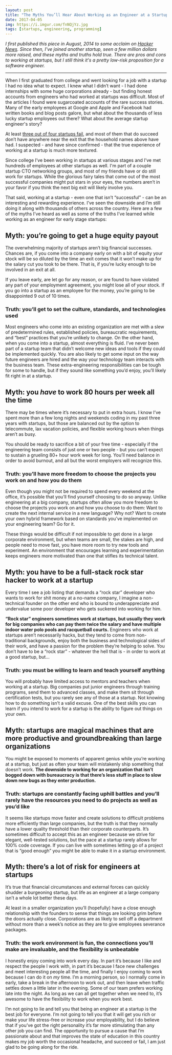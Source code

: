 ```yaml
---
layout: post
title: "The Myths You’ll Hear About Working as an Engineer at a Startup"
date: 2017-04-05
img: https://i.imgur.com/fnNQjYz.jpg
tags: [startups, engineering, programming]
---
```

*I first published this piece in August, 2014 to some acclaim on [Hacker News](https://news.ycombinator.com/item?id=8237020). Since then, I've joined another startup, seen a few million dollars more raised, and these myths and truths hold true. There are pros and cons to working at startups, but I still think it's a pretty low-risk proposition for a software engineer.*

-----

When I first graduated from college and went looking for a job with a startup I had no idea what to expect. I knew what I didn’t want - I had done internships with some huge corporations already - but finding honest accounts from engineers who had worked at startups was difficult. Most of the articles I found were sugarcoated accounts of the rare success stories. Many of the early employees at Google and Apple and Facebook had written books and blog posts galore, but what about the thousands of less lucky startup employees out there? What about the average startup engineer's story?

At least [three out of four startups fail](https://www.wsj.com/news/articles/SB10000872396390443720204578004980476429190), and most of them that do succeed don’t have anywhere near the exit that the household names above have had. I suspected - and have since confirmed - that the true experience of working at a startup is much more textured.

Since college I’ve been working in startups at various stages and I’ve met hundreds of employees at other startups as well. I'm part of a couple startup CTO networking groups, and most of my friends have or do still work for startups. While the glorious fairy tales that come out of the most successful companies might put stars in your eyes, the numbers aren’t in your favor if you think the next big exit will likely involve you.

That said, working at a startup - even one that isn’t “successful” - can be an interesting and rewarding experience. I’ve seen the downside and I’m still doing it along with thousands of others across the country. Here are a few of the myths I’ve heard as well as some of the truths I’ve learned while working as an engineer for early stage startups:

## Myth: you’re going to get a huge equity payout

The overwhelming majority of startups aren’t big financial successes. Chances are, if you come into a company early on with a bit of equity your stock will be so diluted by the time an exit comes that it won’t make up for the salary cut you took to be there. That is, if you’re lucky enough to be involved in an exit at all.

If you leave early, are let go for any reason, or are found to have violated any part of your employment agreement, you might lose all of your stock. If you go into a startup as an employee for the money, you’re going to be disappointed 9 out of 10 times.

### Truth: you’ll get to set the culture, standards, and technologies used

Most engineers who come into an existing organization are met with a slew of predetermined rules, established policies, bureaucratic requirements, and “best” practices that you’re unlikely to change. On the other hand, when you come into a startup, almost everything is fluid. I’ve never been part of a startup team that didn’t welcome new ideas and tools if they could be implemented quickly. You are also likely to get some input on the way future engineers are hired and the way your technology team interacts with the business team. These extra-engineering responsibilities can be tough for some to handle, but if they sound like something you’d enjoy, you’ll likely fit right in at a startup. 

## Myth: you _have_ to work 80 hours per week all the time

There may be times where it’s necessary to put in extra hours. I know I’ve spent more than a few long nights and weekends coding in my past three years with startups, but those are balanced out by the option to telecommute, lax vacation policies, and flexible working hours when things aren’t as busy.

You should be ready to sacrifice a bit of your free time - especially if the engineering team consists of just one or two people - but you can’t expect to sustain a grueling 80+ hour work week for long. You’ll need balance in order to avoid burnout, and all but the worst employers will recognize this.

### Truth: you’ll have more freedom to choose the projects you work on and how you do them

Even though you might not be required to spend every weekend at the office, it’s possible that you’ll find yourself choosing to do so anyway. Unlike engineering at a big company, startups often allow you more freedom to choose the projects you work on and how you choose to do them: Want to create the next internal service in a new language? Why not? Want to create your own hybrid framework based on standards you’ve implemented on your engineering team? Go for it.

These things would be difficult if not impossible to get done in a large corporate environment, but when teams are small, the stakes are high, and people need to move fast, you have more room to try new tools and experiment. An environment that encourages learning and experimentation keeps engineers more motivated than one that stifles its technical talent.

## Myth: you have to be a full-stack rock star hacker to work at a startup

Every time I see a job listing that demands a “rock star” developer who wants to work for shit money at a no-name company, I imagine a non-technical founder on the other end who is bound to underappreciate and undervalue some poor developer who gets suckered into working for him.

**“Rock star” engineers sometimes work at startups, but usually they work for big companies who can pay them twice the salary and have multiple indoor water polo pools and racquetball courts.** Engineers who work at startups aren’t necessarily hacks, but they tend to come from non-traditional backgrounds, enjoy both the business and technological sides of their work, and have a passion for the problem they’re helping to solve. You don’t have to be a “rock star” - whatever the hell that is - in order to work at a good startup, but…

### Truth: you must be willing to learn and teach yourself anything

You will probably have limited access to mentors and teachers when working at a startup. Big companies put junior engineers through training programs, send them to advanced classes, and make them sit through certification tests, but you rarely see any of those at a startup. Not knowing how to do something isn’t a valid excuse. One of the best skills you can learn if you intend to work for a startup is the ability to figure out things on your own.

## Myth: startups are magical machines that are more productive and groundbreaking than large organizations

You might be exposed to moments of apparent genius while you’re working at a startup, but just as often your team will mistakenly ship something that doesn’t work. **The downside to working for an organization that isn’t bogged down with bureaucracy is that there’s less stuff in place to slow down new bugs as they enter production.**

### Truth: startups are constantly facing uphill battles and you’ll rarely have the resources you need to do projects as well as you’d like

It seems like startups move faster and create solutions to difficult problems more efficiently than large companies, but the truth is that they normally have a lower quality threshold than their corporate counterparts. It’s sometimes difficult to accept this as an engineer because we strive for elegant, well-tested solutions, but the pace at a startup rarely allows for 100% code coverage. If you can live with sometimes letting go of a project that is “good enough” you might be able to make it in a startup environment.

## Myth: there’s a lot of risk for engineers at startups

It’s true that financial circumstances and external forces can quickly shudder a burgeoning startup, but life as an engineer at a large company isn’t a whole lot better these days.

At least in a smaller organization you’ll (hopefully) have a close enough relationship with the founders to sense that things are looking grim before the doors actually close. Corporations are as likely to sell off a department without more than a week’s notice as they are to give employees severance packages.

### Truth: the work environment is fun, the connections you’ll make are invaluable, and the flexibility is unbeatable

I honestly enjoy coming into work every day. In part it’s because I like and respect the people I work with, in part it’s because I face new challenges and meet interesting people all the time, and finally I enjoy coming to work because I can do it on _my_ time. I’m a morning person, so I normally come in early, take a break in the afternoon to work out, and then leave when traffic settles down a little later in the evening. Some of our team prefers working late into the night. As long as we can all get together when we need to, it’s awesome to have the flexibility to work when you work best.

I’m not going to lie and tell you that being an engineer at a startup is the best job for everyone. I’m not going to tell you that it will get you rich or make your life stress-free or increase your employability, but I do believe that if you’ve got the right personality it’s far more stimulating than any other job you can find. The opportunity to pursue a cause that I’m passionate about and that improves the state of education in this country makes my job worth the occasional headache, and succeed or fail, I am just glad to be going along for the ride.
